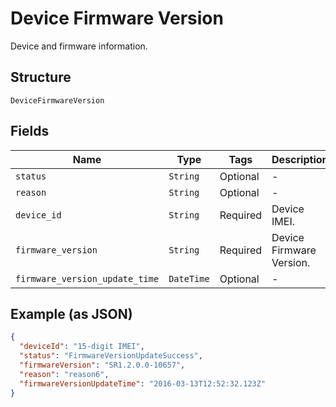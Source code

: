 
# Device Firmware Version

Device and firmware information.

## Structure

`DeviceFirmwareVersion`

## Fields

| Name | Type | Tags | Description |
|  --- | --- | --- | --- |
| `status` | `String` | Optional | - |
| `reason` | `String` | Optional | - |
| `device_id` | `String` | Required | Device IMEI. |
| `firmware_version` | `String` | Required | Device Firmware Version. |
| `firmware_version_update_time` | `DateTime` | Optional | - |

## Example (as JSON)

```json
{
  "deviceId": "15-digit IMEI",
  "status": "FirmwareVersionUpdateSuccess",
  "firmwareVersion": "SR1.2.0.0-10657",
  "reason": "reason6",
  "firmwareVersionUpdateTime": "2016-03-13T12:52:32.123Z"
}
```

